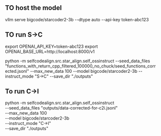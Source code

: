 ## TO host the model

vllm serve bigcode/starcoder2-3b --dtype auto --api-key token-abc123

## TO run S->C

export OPENAI_API_KEY=token-abc123
export OPENAI_BASE_URL=http://localhost:8000/v1

python -m selfcodealign.src.star_align.self_ossinstruct   --seed_data_files "functions_with_return_cpp_filtered_100000_no_chuck/seed_functions_corrected.jsonl"   --max_new_data 100   --model bigcode/starcoder2-3b   --instruct_mode "S->C"   --save_dir "./outputs"

## To run C->I

python -m selfcodealign.src.star_align.self_ossinstruct \
  --seed_data_files "outputs/data-corrected-for-c2i.jsonl" \
  --max_new_data 100 \
  --model bigcode/starcoder2-3b \
  --instruct_mode "C->I" \
  --save_dir "./outputs"